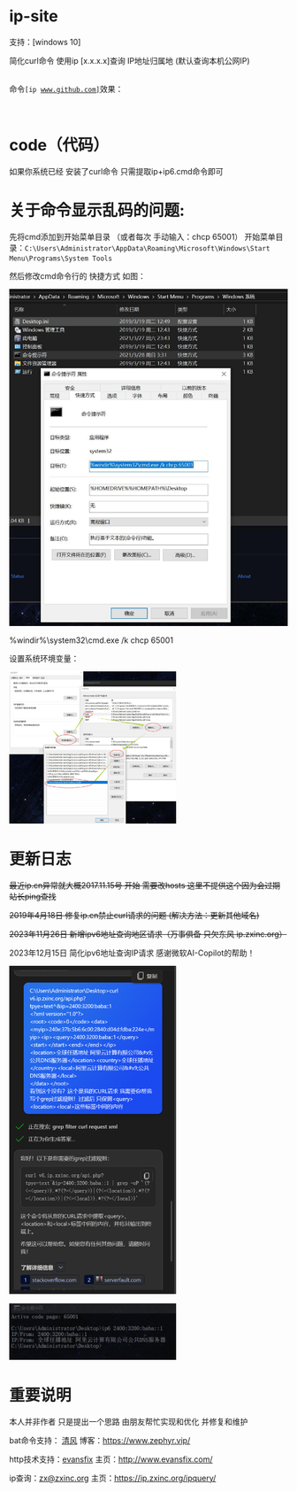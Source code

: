 # ip-site
支持：[windows 10]

简化curl命令 使用ip [x.x.x.x]查询 IP地址归属地 (默认查询本机公网IP)

<br>命令<code>[ip www.github.com]</code>效果：</br>
<p><a href="https://wx2.sinaimg.cn/mw1024/0066ebxvgy1flk5y1o6gqj30bc060tbg.jpg" target="_blank"><img src="https://wx2.sinaimg.cn/mw1024/0066ebxvgy1flk5y1o6gqj30bc060tbg.jpg" alt="" style="max-width:60%;"></a></p>

# code（代码）
如果你系统已经 安装了curl命令 只需提取ip+ip6.cmd命令即可


# 关于命令显示乱码的问题:
先将cmd添加到开始菜单目录 （或者每次 手动输入：chcp 65001）
开始菜单目录：```C:\Users\Administrator\AppData\Roaming\Microsoft\Windows\Start Menu\Programs\System Tools```

然后修改cmd命令行的 快捷方式 如图：
<p><a href="https://github.com/game-turn-over-skill-group/ip-site/blob/cb0c29dfef313f51e0f1b48a285e645b89f2a5c6/%E7%8B%AC%E7%AB%8Bcurl%E6%BA%90%E7%A0%81/%E8%AE%BE%E7%BD%AE%E5%BC%80%E5%A7%8B%E8%8F%9C%E5%8D%95cmd%E5%91%BD%E4%BB%A4%E8%A1%8C%E5%BF%AB%E6%8D%B7%E6%96%B9%E5%BC%8F.jpg" target="_blank"><img src="https://github.com/game-turn-over-skill-group/ip-site/blob/cb0c29dfef313f51e0f1b48a285e645b89f2a5c6/%E7%8B%AC%E7%AB%8Bcurl%E6%BA%90%E7%A0%81/%E8%AE%BE%E7%BD%AE%E5%BC%80%E5%A7%8B%E8%8F%9C%E5%8D%95cmd%E5%91%BD%E4%BB%A4%E8%A1%8C%E5%BF%AB%E6%8D%B7%E6%96%B9%E5%BC%8F.jpg" alt="" style="max-width:100%;"></a></p>

%windir%\system32\cmd.exe /k chcp 65001

设置系统环境变量：
<p><a href="https://raw.githubusercontent.com/game-turn-over-skill-group/ip-site/master/code/%E8%AE%BE%E7%BD%AE%E4%BD%A0%E7%9A%84%E7%B3%BB%E7%BB%9F%E7%8E%AF%E5%A2%83%E5%8F%98%E9%87%8F.jpg" target="_blank"><img src="https://raw.githubusercontent.com/game-turn-over-skill-group/ip-site/master/code/%E8%AE%BE%E7%BD%AE%E4%BD%A0%E7%9A%84%E7%B3%BB%E7%BB%9F%E7%8E%AF%E5%A2%83%E5%8F%98%E9%87%8F.jpg" alt="" style="max-width:60%;"></a></p>


# 更新日志
~~最近ip.cn异常就大概2017.11.15号 开始 需要改hosts 这里不提供这个因为会过期 站长ping查找~~

~~2019年4月18日 修复ip.cn禁止curl请求的问题 (解决方法：更新其他域名)~~

~~2023年11月26日 新增ipv6地址查询地区请求（万事俱备 只欠东风 ip.zxinc.org）~~

2023年12月15日 简化ipv6地址查询IP请求 感谢微软AI-Copilot的帮助！
<p><a href="https://raw.githubusercontent.com/game-turn-over-skill-group/ip-site/150d93ac708838d15e9468018cac117a1d57b7f8/code/%E6%84%9F%E8%B0%A2%E5%BE%AE%E8%BD%AFAI-Copilot%E7%9A%84%E5%B8%AE%E5%8A%A9%EF%BC%81.png" target="_blank"><img src="https://raw.githubusercontent.com/game-turn-over-skill-group/ip-site/150d93ac708838d15e9468018cac117a1d57b7f8/code/%E6%84%9F%E8%B0%A2%E5%BE%AE%E8%BD%AFAI-Copilot%E7%9A%84%E5%B8%AE%E5%8A%A9%EF%BC%81.png" alt="" style="max-width:60%;"></a></p>

<p><a href="https://raw.githubusercontent.com/game-turn-over-skill-group/ip-site/9c61ce5360ef42c4fe4d3d9763c0355270b0f7c2/code/%E6%96%B0%E5%A2%9E%E6%8E%92%E7%89%88%E6%98%BE%E7%A4%BA.jpg" target="_blank"><img src="https://raw.githubusercontent.com/game-turn-over-skill-group/ip-site/9c61ce5360ef42c4fe4d3d9763c0355270b0f7c2/code/%E6%96%B0%E5%A2%9E%E6%8E%92%E7%89%88%E6%98%BE%E7%A4%BA.jpg" alt="" style="max-width:60%;"></a></p>


# 重要说明
本人并非作者 只是提出一个思路 由朋友帮忙实现和优化 并修复和维护

bat命令支持： <a href="https://www.feng.ee/">清风</a>  博客：https://www.zephyr.vip/

http技术支持：<a href="http://evansfix.com/">evansfix</a>  主页：http://www.evansfix.com/

ip查询：<a href="http://www.zxinc.org/index.htm">zx@zxinc.org</a>  主页：https://ip.zxinc.org/ipquery/


